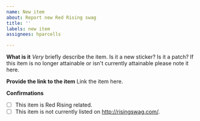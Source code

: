 ```yaml
---
name: New item
about: Report new Red Rising swag
title: ''
labels: new item
assignees: hparcells

---
```


**What is it**
*Very* briefly describe the item. Is it a new sticker? Is it a patch? If this item is no longer attainable or isn't currently attainable please note it here.

**Provide the link to the item**
Link the item here.

**Confirmations**
- [ ] This item is Red Rising related.
- [ ] This item is not currently listed on http://risingswag.com/.
